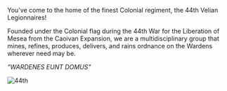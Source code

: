 You've come to the home of the finest Colonial regiment, the 44th Velian Legionnaires!

Founded under the Colonial flag during the 44th War for the Liberation of Mesea from the Caoivan Expansion, we are a multidisciplinary group that mines, refines, produces, delivers, and rains ordnance on the Wardens wherever need may be.

_"WARDENES EUNT DOMUS"_

![44th](/assets/images/44th.png)